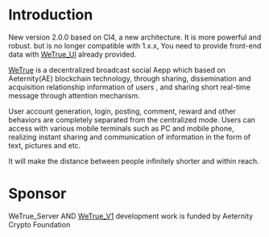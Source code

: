 # Introduction

New version 2.0.0 based on CI4, a new architecture. It is more powerful and robust.
but is no longer compatible with 1.x.x, You need to provide front-end data with [WeTrue_UI](https://github.com/Lfh2msn/WeTrue_UI) already provided.

[WeTrue](https://www.WeTrue.io) is a decentralized broadcast social Aepp which based on Aeternity(AE) blockchain technology, through sharing,  dissemination and acquisition relationship information of users , and sharing short real-time message through attention mechanism.

User account generation, login, posting, comment,  reward and other behaviors are completely separated from the centralized mode. Users can access with various mobile terminals such as PC and mobile phone,  realizing instant sharing and communication of information in the form of text, pictures and etc.

It will make the distance between people infinitely shorter and within reach.

# Sponsor

WeTrue_Server AND [WeTrue_V1](https://github.com/Lfh2msn/WeTrue_v1) development work is funded by Aeternity Crypto Foundation